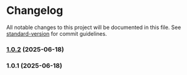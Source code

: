 # Changelog

All notable changes to this project will be documented in this file. See [standard-version](https://github.com/conventional-changelog/standard-version) for commit guidelines.

### [1.0.2](https://github.com/NewtonFernandis/Rexify/compare/v1.0.1...v1.0.2) (2025-06-18)

### 1.0.1 (2025-06-18)
